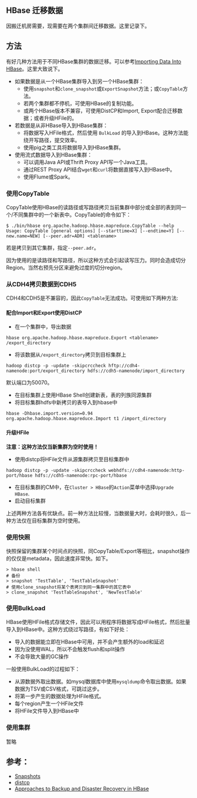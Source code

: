 HBase 迁移数据
----

因搬迁机房需要，现需要在两个集群间迁移数据。这里记录下。

## 方法
有好几种方法用于不同HBase集群的数据迁移。可以参考[Importing Data Into HBase](http://www.cloudera.com/content/www/en-us/documentation/enterprise/latest/topics/admin_hbase_import.html)。这里大致说下。

- 如果数据是从一个HBase集群导入到另一个HBase集群：
  - 使用`snapshot`和`clone_snapshot`或`ExportSnapshot`方法；或`CopyTable`方法。
  - 若两个集群都不停机，可使用HBase的复制功能。
  - 或两个HBase版本不兼容，可使用DistCP和Import, Export配合迁移数据；或者升级HFile的。
- 若数据是从非HBase导入到HBase集群：
  - 将数据写入HFile格式，然后使用 `BulkLoad` 的导入到HBase。这种方法能绕开写路径，提交效率。
  - 使用pig之类工具将数据导入到HBase集群。 
- 使用流式数据导入到HBase集群：
  - 可以调用Java API或Thrift Proxy API写一个Java工具。
  - 通过REST Proxy API结合`wget`和`curl`将数据直接写入到HBase中。
  - 使用Flume或Spark。

### 使用CopyTable
CopyTable使用HBase的读路径或写路径拷贝当前集群中部分或全部的表到同一个/不同集群中的一个新表中。CopyTable的命令如下：

```shell
$ ./bin/hbase org.apache.hadoop.hbase.mapreduce.CopyTable --help 
Usage: CopyTable [general options] [--starttime=X] [--endtime=Y] [--new.name=NEW] [--peer.adr=ADR] <tablename>
```

若是拷贝到其它集群，指定`--peer.adr`。

因为使用的是读路径和写路径，所以这种方式会引起读写压力。同时会造成切分Region。当然右预先分区来避免过度的切分region。

### 从CDH4拷贝数据到CDH5

CDH4和CDH5是不兼容的，因此`CopyTable`无法成功。可使用如下两种方法:

#### 配合Import和Export使用DistCP

- 在一个集群中，导出数据

```
hbase org.apache.hadoop.hbase.mapreduce.Export <tablename> /export_directory
```

- 将该数据从`/export_directory`拷贝到目标集群上

```
hadoop distcp -p -update -skipcrccheck hftp://cdh4-namenode:port/export_directory hdfs://cdh5-namenode/import_directory
```

默认端口为50070。


- 在目标集群上使用HBase Shell创建新表，表的列族同源集群
- 将目标集群hdfs中新拷贝的表导入到hbase中

```
hbase -Dhbase.import.version=0.94 org.apache.hadoop.hbase.mapreduce.Import t1 /import_directory
```

#### 升级HFile

**注意：这种方法仅当新集群为空时使用！**

- 使用distcp将HFile文件从源集群拷贝至目标集群中
```
hadoop distcp -p -update -skipcrccheck webhdfs://cdh4-namenode:http-port/hbase hdfs://cdh5-namenode:rpc-port/hbase
```

- 在目标集群的CM中，在`Cluster > HBase`的`Action`菜单中选择`Upgrade HBase`.
- 启动目标集群

上述两种方法各有优缺点。前一种方法比较慢，当数据量大时，会耗时很久，后一种方法仅在目标集群为空时使用。

### 使用快照
快照保留的集群某个时间点的快照，同CopyTable/Export等相比，snapshot操作的仅仅是metadata，因此速度非常快。如下。

```
> hbase shell         
# 备份
> snapshot 'TestTable', 'TestTableSnapshot'          
# 使用clone_snapshot将某个表拷贝到同一集群中的其它表中
> clone_snapshot 'TestTableSnapshot', 'NewTestTable'  
```

### 使用BulkLoad
HBase使用HFile格式存储文件，因此可以用程序将数据写成HFile格式，然后批量导入到HBase中。这种方式绕过写路径，有如下好处：

- 导入的数据能立即在HBase中可用，并不会产生额外的load和延迟
- 因为没使用WAL，所以不会触发flush和split操作
- 不会导致大量的GC操作

一般使用BulkLoad的过程如下：

- 从源数据外取出数据。如mysql数据库中使用`mysqldump`命令取出数据。如果数据为TSV或CSV格式，可跳过这步。
- 将第一步产生的数据处理为HFile格式。
- 每个region产生一个HFile文件
- 将HFile文件导入到HBase中

### 使用集群

暂略

参考：
---
- [Snapshots](https://hbase.apache.org/book.html#ops.snapshots)
- [distcp](https://hadoop.apache.org/docs/r1.0.4/cn/distcp.html)
- [Approaches to Backup and Disaster Recovery in HBase](http://blog.cloudera.com/blog/2013/11/approaches-to-backup-and-disaster-recovery-in-hbase/)
